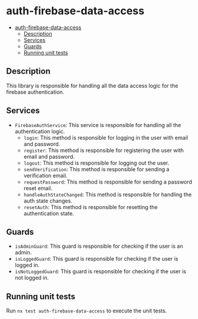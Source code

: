 # auth-firebase-data-access

- [auth-firebase-data-access](#auth-firebase-data-access)
  - [Description](#description)
  - [Services](#services)
  - [Guards](#guards)
  - [Running unit tests](#running-unit-tests)

## Description

This library is responsible for handling all the data access logic for the firebase authentication.

## Services

- `FirebaseAuthService`: This service is responsible for handling all the authentication logic.
  - `login`: This method is responsible for logging in the user with email and password.
  - `register`: This method is responsible for registering the user with email and password.
  - `logout`: This method is responsible for logging out the user.
  - `sendVerification`: This method is responsible for sending a verification email.
  - `requestPassword`: This method is responsible for sending a password reset email.
  - `handleAuthStateChanged`: This method is responsible for handling the auth state changes.
  - `resetAuth`: This method is responsible for resetting the authentication state.

## Guards

- `isAdminGuard`: This guard is responsible for checking if the user is an admin.
- `isLoggedGuard`: This guard is responsible for checking if the user is logged in.
- `isNotLoggedGuard`: This guard is responsible for checking if the user is not logged in.

## Running unit tests

Run `nx test auth-firebase-data-access` to execute the unit tests.
